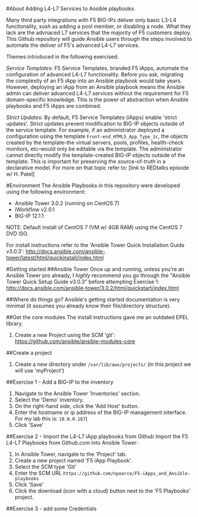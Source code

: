 #About
Adding L4-L7 Services to Ansible playbooks.

Many third party integrations with F5 BIG-IPs deliver only basic L3-L4 functionality, sush as adding a pool member, or disabling a node. What they lack are the advnaced L7 services that the majority of F5 customers deploy. This Github repository will guide Ansible users through the steps involved to automate the deliver of F5's advanced L4-L7 services.

Themes introduced in the following exercised.

*Service Templates*: F5 Service Templates, branded F5 iApps, automate the configuration of advanced L4-L7 functionality. Before you ask, migrating the complexity of an F5 iApp into an Ansible playbook would take years. However, deploying an iApp from an Ansible playbook means the Ansible admin can deliver advanced L4-L7 services without the requirement for F5 domain-specific knowledge. This is the power of abstraction when Ansible playbooks and F5 iApps are combined.

*Strict Updates*: By default, F5 Service Templates (iApps) enable 'strict updates'. Strict updates prevent modification to BIG-IP objects outside of the service template. For example, if an administrator deployed a configuration using the template `Front-end_HTML5_App_Type_1c`, the objects created by the template–the virtual servers, pools, profiles, health-check monitors, etc–would only be editable via the template. The administrator cannot directly modify the template-created BIG-IP objects outside of the template. This is important for preserving the source-of-truth in a declarative model. For more on that topic refer to: [link to REDtalks episode w/ H. Patel]

#Environment
The Ansible Playbooks in this repository were developed using the following environment:

* Ansible Tower 3.0.2 (running on CentOS 7)
* iWorkflow v2.0.1
* BIG-IP 12.1.1

NOTE: Default install of CentOS 7 (VM w/ 4GB RAM) using the CentOS 7 DVD ISO.

For install instructions refer to the 'Ansible Tower Quick Installation Guide v3.0.3': http://docs.ansible.com/ansible-tower/latest/html/quickinstall/index.html

#Getting started
##Ansible Tower
Once up and running, unless you're an Ansible Tower pro already, I *highly* recommend you go through the "Ansible Tower Quick Setup Guide v3.0.3" before attempting Exercise 1:
http://docs.ansible.com/ansible-tower/3.0.2/html/quickstart/index.html

##Where do things go?
Ansible's getting started documentation is very minimal (it assumes you already know their file/directory structure).

##Get the core modules
The install instructions gave me an outdated EPEL library.

1. Create a new Project using the SCM 'git': https://github.com/ansible/ansible-modules-core


##Create a project
1. Create a new directory under `/var/lib/awx/projects/`  (in this project we will use 'myProject')


##Exercise 1 - Add a BIG-IP to the inventory
1. Navigate to the Ansible Tower 'Inventories' section.
2. Select the 'Demo' inventory.
3. On the right-hand side, click the 'Add Host' button.
4. Enter the hostname or ip address of the BIG-IP management interface. For my lab this is: `10.0.0.167`)
5. Click 'Save'


##Exercise 2 - Import the L4-L7 iApp playbooks from Github
Import the F5 L4-L7 Playbooks from Github.com into Ansible Tower:

1. In Ansible Tower, navigate to the 'Project' tab.
2. Create a new project named 'F5 iApp Playbook'.
3. Select the SCM type 'Git'
4. Enter the SCM URL `https://github.com/npearce/F5-iApps_and_Ansible-playbooks`
5. Click 'Save'
6. Click the download (icon with a cloud) button next to the 'F5 Playbooks' project.

##Exercise 3 - add some Credentials
